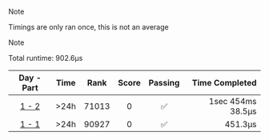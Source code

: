 > [!NOTE]
> Timings are only ran once, this is not an average

> [!NOTE]
> Total runtime: 902.6µs

|Day - Part|Time|Rank|Score|Passing|Time Completed|
|:-:|:-:|:-:|:-:|:-:|-:|
|[1 - 2](https://github.com/SWCreeperKing/AdventOfCode/blob/master/AdventOfCode/Solutions/2018/Day1.cs)|&gt;24h|71013|0|✅|1sec 454ms 38.5µs|
|[1 - 1](https://github.com/SWCreeperKing/AdventOfCode/blob/master/AdventOfCode/Solutions/2018/Day1.cs)|&gt;24h|90927|0|✅|451.3µs|
